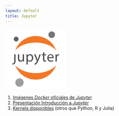 ```yaml
---
layout: default
title: Jupyter
---
```


![](slides/imagenes/jupyter.png)

1. [Imágenes *Docker* oficiales de *Jupyter*](https://jupyter-docker-stacks.readthedocs.io/en/latest/using/selecting.html)
2. [Presentación Introducción a *Jupyter*](slides/)
3. [Kernels disponibles](https://github.com/jupyter/jupyter/wiki/Jupyter-kernels) (otros que Python, R y Julia)
